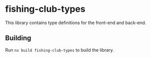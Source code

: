 # fishing-club-types

This library contains type definitions for the front-end and back-end.

## Building

Run `nx build fishing-club-types` to build the library.
